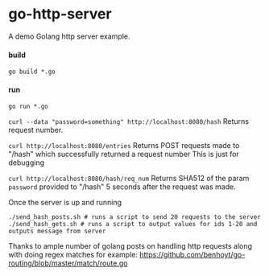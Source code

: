 # go-http-server
A demo Golang http server example.

#### build
```shell
go build *.go
```

#### run
```shell
go run *.go
```

`curl --data "password=something" http://localhost:8080/hash`
Returns request number.

`curl http://localhost:8080/entries`
Returns POST requests made to "/hash" which successfully returned a request number
This is just for debugging

`curl http://localhost:8080/hash/req_num`
Returns SHA512 of the param `password` provided to "/hash" 5 seconds after
the request was made.

Once the server is up and running
```shell
./send_hash_posts.sh # runs a script to send 20 requests to the server
./send_hash_gets.sh # runs a script to output values for ids 1-20 and outputs message from server
```
Thanks to ample number of golang posts on handling http requests along with
doing regex matches for example:
https://github.com/benhoyt/go-routing/blob/master/match/route.go
